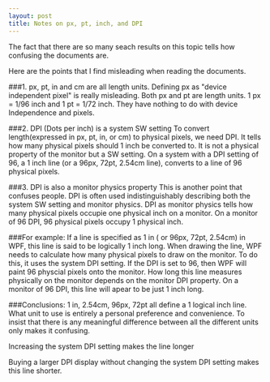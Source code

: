 ```yaml
---
layout: post
title: Notes on px, pt, inch, and DPI
---
```


The fact that there are so many seach results on this topic tells how confusing the documents are. 

Here are the points that I find misleading when reading the documents.

###1. px, pt, in and cm are all length units.
Defining px as "device independent pixel" is really misleading. Both px and pt are length units. 1 px = 1/96 inch and 1 pt = 1/72 inch. They have nothing to do with device Independence and pixels. 

###2. DPI (Dots per inch) is a system SW setting
To convert length(expressed in px, pt, in, or cm) to physical pixels, we need DPI. It tells how many physical pixels should 1 inch be converted to. It is not a physical property of the monitor but a SW setting. On a system with a DPI setting of 96, a 1 inch line (or a 96px, 72pt, 2.54cm line), converts to a line of 96 physical pixels.

###3. DPI is also a monitor physics property
This is another point that confuses people. DPI is often used indistinguishably describing both the system SW setting and monitor physics. 
DPI as monitor physics tells how many physical pixels occupie one physical inch on a monitor. On a monitor of 96 DPI, 96 physical pixels occupy 1 physical inch.

###For example:
If a line is specified as 1 in ( or 96px, 72pt, 2.54cm) in WPF, this line is said to be logically 1 inch long. When drawing the line, WPF needs to calculate how many physical pixels to draw on the monitor. To do this, it uses the system DPI setting. If the DPI is set to 96, then WPF will paint 96 physcial pixels onto the monitor. How long this line measures physically on the monitor depends on the monitor DPI property. On a monitor of 96 DPI, this line will apear to be just 1 inch long.

###Conclusions:
1 in, 2.54cm, 96px, 72pt all define a 1 logical inch line. What unit to use is entirely a personal preference and convenience. To insist that there is any meaningful difference between all the different units only makes it confusing.

Increasing the system DPI setting makes the line longer

Buying a larger DPI display without changing the system DPI setting makes this line shorter.

